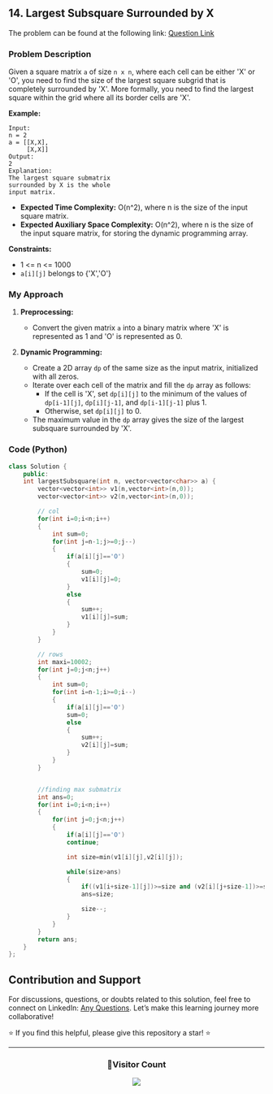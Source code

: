 ## 14. Largest Subsquare Surrounded by X

The problem can be found at the following link: [Question Link](https://www.geeksforgeeks.org/problems/largest-subsquare-surrounded-by-x0558/1)

### Problem Description

Given a square matrix `a` of size `n x n`, where each cell can be either 'X' or 'O', you need to find the size of the largest square subgrid that is completely surrounded by 'X'. More formally, you need to find the largest square within the grid where all its border cells are 'X'.

**Example:**

```
Input:
n = 2
a = [[X,X],
     [X,X]]
Output:
2
Explanation:
The largest square submatrix
surrounded by X is the whole
input matrix.
```

- **Expected Time Complexity:** O(n^2), where n is the size of the input square matrix.
- **Expected Auxiliary Space Complexity:** O(n^2), where n is the size of the input square matrix, for storing the dynamic programming array.

**Constraints:**

- 1 <= n <= 1000
- `a[i][j]` belongs to {'X','O'}

### My Approach

1. **Preprocessing:**

   - Convert the given matrix `a` into a binary matrix where 'X' is represented as 1 and 'O' is represented as 0.

2. **Dynamic Programming:**
   - Create a 2D array `dp` of the same size as the input matrix, initialized with all zeros.
   - Iterate over each cell of the matrix and fill the `dp` array as follows:
     - If the cell is 'X', set `dp[i][j]` to the minimum of the values of `dp[i-1][j]`, `dp[i][j-1]`, and `dp[i-1][j-1]` plus 1.
     - Otherwise, set `dp[i][j]` to 0.
   - The maximum value in the `dp` array gives the size of the largest subsquare surrounded by 'X'.

### Code (Python)

```cpp
class Solution {
    public:
    int largestSubsquare(int n, vector<vector<char>> a) {
        vector<vector<int>> v1(n,vector<int>(n,0));
        vector<vector<int>> v2(n,vector<int>(n,0));

        // col
        for(int i=0;i<n;i++)
        {
            int sum=0;
            for(int j=n-1;j>=0;j--)
            {
                if(a[i][j]=='O')
                {
                    sum=0;
                    v1[i][j]=0;
                }
                else
                {
                    sum++;
                    v1[i][j]=sum;
                }
            }
        }

        // rows
        int maxi=10002;
        for(int j=0;j<n;j++)
        {
            int sum=0;
            for(int i=n-1;i>=0;i--)
            {
                if(a[i][j]=='O')
                sum=0;
                else
                {
                    sum++;
                    v2[i][j]=sum;
                }
            }
        }


        //finding max submatrix
        int ans=0;
        for(int i=0;i<n;i++)
        {
            for(int j=0;j<n;j++)
            {
                if(a[i][j]=='O')
                continue;

                int size=min(v1[i][j],v2[i][j]);

                while(size>ans)
                {
                    if((v1[i+size-1][j])>=size and (v2[i][j+size-1])>=size)
                    ans=size;

                    size--;
                }
            }
        }
        return ans;
    }
};

```

## Contribution and Support

For discussions, questions, or doubts related to this solution, feel free to connect on LinkedIn: [Any Questions](https://www.linkedin.com/in/patel-hetkumar-sandipbhai-8b110525a/). Let’s make this learning journey more collaborative!

⭐ If you find this helpful, please give this repository a star! ⭐

---

<div align="center">
  <h3><b>📍Visitor Count</b></h3>
</div>

<p align="center">
  <img src="https://visitor-badge.laobi.icu/badge?page_id=Hunterdii.GeeksforGeeks-POTD" />
</p>
